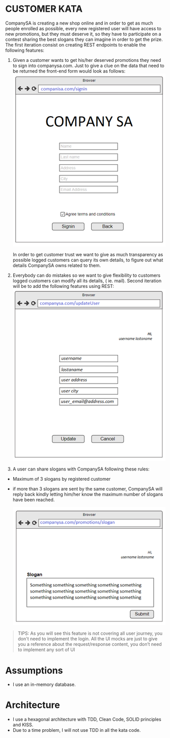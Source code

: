 # CUSTOMER KATA

CompanySA is creating a new shop online and in order to get as much people enrolled as possible, every new registered user
will have access to new promotions, but they must deserve it, so they have to participate on a contest sharing the best
slogans they can imagine in order to get the prize. The first iteration consist on creating REST endpoints to enable the
following features:

1. Given a customer wants to get his/her deserved promotions they need to sign into companysa.com. Just to give a clue on
   the data that need to be returned the front-end form would look as follows:
   ![](signin.png)

   In order to get customer trust we want to give as much transparency as possible logged customers can query its own
   details, to figure out what details CompanySA owns related to them.

2. Everybody can do mistakes so we want to give flexibility to customers logged customers can modify all its details, (
   ie. mail). Second iteration will be to add the following features using REST:
   ![](updateUser.png)

3. A user can share slogans with CompanySA following these rules:

- Maximum of 3 slogans by registered customer
- if more than 3 slogans are sent by the same customer, CompanySA will reply back kindly letting him/her know the maximum
  number of slogans have been reached.

  ![](slogan.png)

> TIPS:
> As you will see this feature is not covering all user journey, you don't need to implement the login. All the UI mocks
> are just to give you a reference about the request/response content, you don’t need to implement any sort of UI

# Assumptions

- I use an in-memory database.

# Architecture

- I use a hexagonal architecture with TDD, Clean Code, SOLID principles and KISS.
- Due to a time problem, I will not use TDD in all the kata code.
